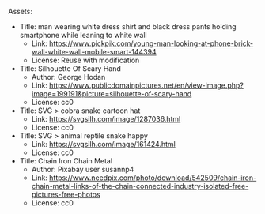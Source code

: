 Assets:
 - Title: man wearing white dress shirt and black dress pants holding smartphone while leaning to white wall
    - Link: https://www.pickpik.com/young-man-looking-at-phone-brick-wall-white-wall-mobile-smart-144394 
    - License: Reuse with modification
 - Title: Silhouette Of Scary Hand
    - Author: George Hodan
    - Link: https://www.publicdomainpictures.net/en/view-image.php?image=199191&picture=silhouette-of-scary-hand
    - License: cc0
 - Title: SVG > cobra snake cartoon hat
    - Link: https://svgsilh.com/image/1287036.html
    - License: cc0
 - Title: SVG > animal reptile snake happy
    - Link: https://svgsilh.com/image/161424.html 
    - License: cc0
 - Title: Chain Iron Chain Metal
   - Author: Pixabay user susannp4
   - Link: https://www.needpix.com/photo/download/542509/chain-iron-chain-metal-links-of-the-chain-connected-industry-isolated-free-pictures-free-photos 
   - License: cc0
  
